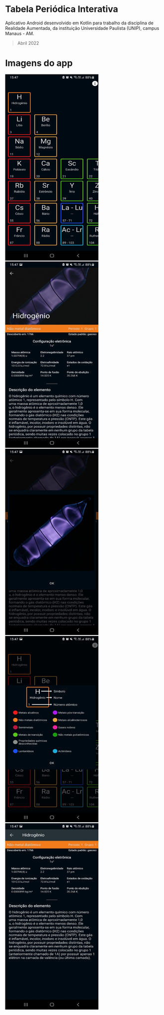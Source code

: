 # Tabela Periódica Interativa
Aplicativo Android desenvolvido em Kotlin para trabalho da disciplina de Realidade Aumentada, da instituição Universidade Paulista (UNIP), campus Manaus - AM.
> Abril 2022

# Imagens do app
<img src="git/tela1.jpeg" width="300" height="600" alt="Tela 1"> <img src="git/tela2.jpeg" width="300" height="600" alt="Tela 2">
<img src="git/tela3.jpeg" width="300" height="600" alt="Tela 3"> <img src="git/tela4.jpeg" width="300" height="600" alt="Tela 4">
<img src="git/tela5.jpeg" width="300" height="600" alt="Tela 5">
